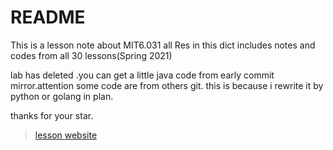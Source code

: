 # README
This is a lesson note about MIT6.031
all Res in this dict includes notes and codes from all 30 lessons(Spring 2021)

lab has deleted .you can get a little java code from early commit mirror.attention some code are from others git.
this is because i rewrite it by python or golang in plan.

thanks for your star.

> [lesson website](http://web.mit.edu/6.031/www/sp21/)
> 